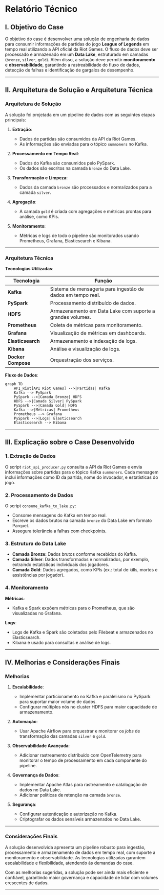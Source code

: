 
# **Relatório Técnico**

## **I. Objetivo do Case**

O objetivo do case é desenvolver uma solução de engenharia de dados para consumir informações de partidas do jogo **League of Legends** em tempo real utilizando a API oficial da Riot Games. O fluxo de dados deve ser processado e armazenado em um **Data Lake**, estruturado em camadas (`bronze`, `silver`, `gold`). Além disso, a solução deve permitir **monitoramento** e **observabilidade**, garantindo a rastreabilidade do fluxo de dados, detecção de falhas e identificação de gargalos de desempenho.

---

## **II. Arquitetura de Solução e Arquitetura Técnica**

### **Arquitetura de Solução**

A solução foi projetada em um pipeline de dados com as seguintes etapas principais:

1. **Extração**:
   - Dados de partidas são consumidos da API da Riot Games.
   - As informações são enviadas para o tópico `summoners` no Kafka.

2. **Processamento em Tempo Real**:
   - Dados do Kafka são consumidos pelo PySpark.
   - Os dados são escritos na camada `bronze` do Data Lake.

3. **Transformação e Limpeza**:
   - Dados da camada `bronze` são processados e normalizados para a camada `silver`.

4. **Agregação**:
   - A camada `gold` é criada com agregações e métricas prontas para análise, como KPIs.

5. **Monitoramento**:
   - Métricas e logs de todo o pipeline são monitorados usando Prometheus, Grafana, Elasticsearch e Kibana.

---

### **Arquitetura Técnica**

**Tecnologias Utilizadas**:

| Tecnologia       | Função                                             |
|-------------------|----------------------------------------------------|
| **Kafka**         | Sistema de mensageria para ingestão de dados em tempo real. |
| **PySpark**       | Processamento distribuído de dados.               |
| **HDFS**          | Armazenamento em Data Lake com suporte a grandes volumes. |
| **Prometheus**    | Coleta de métricas para monitoramento.            |
| **Grafana**       | Visualização de métricas em dashboards.           |
| **Elasticsearch** | Armazenamento e indexação de logs.                |
| **Kibana**        | Análise e visualização de logs.                   |
| **Docker Compose**| Orquestração dos serviços.                        |

**Fluxo de Dados**:

```mermaid
graph TD
    API_Riot[API Riot Games] -->|Partidas| Kafka
    Kafka --> PySpark
    PySpark -->|Camada Bronze| HDFS
    HDFS -->|Camada Silver| PySpark
    PySpark -->|Camada Gold| HDFS
    Kafka -->|Métricas| Prometheus
    Prometheus --> Grafana
    PySpark -->|Logs| Elasticsearch
    Elasticsearch --> Kibana
```

---

## **III. Explicação sobre o Case Desenvolvido**

### **1. Extração de Dados**

O script `riot_api_producer.py` consulta a API da Riot Games e envia informações sobre partidas para o tópico Kafka `summoners`. Cada mensagem inclui informações como ID da partida, nome do invocador, e estatísticas do jogo.

### **2. Processamento de Dados**

O script `consume_kafka_to_lake.py`:
- Consome mensagens do Kafka em tempo real.
- Escreve os dados brutos na camada `bronze` do Data Lake em formato Parquet.
- Assegura tolerância a falhas com checkpoints.

### **3. Estrutura do Data Lake**

- **Camada Bronze**: Dados brutos conforme recebidos do Kafka.
- **Camada Silver**: Dados transformados e normalizados, por exemplo, extraindo estatísticas individuais dos jogadores.
- **Camada Gold**: Dados agregados, como KPIs (ex.: total de kills, mortes e assistências por jogador).

### **4. Monitoramento**

**Métricas**:
- Kafka e Spark expõem métricas para o Prometheus, que são visualizadas no Grafana.

**Logs**:
- Logs de Kafka e Spark são coletados pelo Filebeat e armazenados no Elasticsearch.
- Kibana é usado para consultas e análise de logs.

---

## **IV. Melhorias e Considerações Finais**

### **Melhorias**

1. **Escalabilidade**:
   - Implementar particionamento no Kafka e paralelismo no PySpark para suportar maior volume de dados.
   - Configurar múltiplos nós no cluster HDFS para maior capacidade de armazenamento.

2. **Automação**:
   - Usar Apache Airflow para orquestrar e monitorar os *jobs* de transformação das camadas `silver` e `gold`.

3. **Observabilidade Avançada**:
   - Adicionar rastreamento distribuído com OpenTelemetry para monitorar o tempo de processamento em cada componente do pipeline.

4. **Governança de Dados**:
   - Implementar Apache Atlas para rastreamento e catalogação de dados no Data Lake.
   - Adicionar políticas de retenção na camada `bronze`.

5. **Segurança**:
   - Configurar autenticação e autorização no Kafka.
   - Criptografar os dados sensíveis armazenados no Data Lake.

---

### **Considerações Finais**

A solução desenvolvida apresenta um pipeline robusto para ingestão, processamento e armazenamento de dados em tempo real, com suporte a monitoramento e observabilidade. As tecnologias utilizadas garantem escalabilidade e flexibilidade, atendendo às demandas do case.

Com as melhorias sugeridas, a solução pode ser ainda mais eficiente e confiável, garantindo maior governança e capacidade de lidar com volumes crescentes de dados.

---

